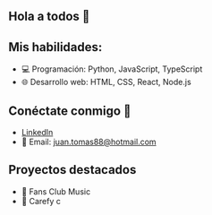 ## Hola a todos 👋

## Mis habilidades:
- 💻 Programación: Python, JavaScript, TypeScript
- 🌐 Desarrollo web: HTML, CSS, React, Node.js

## Conéctate conmigo 💬
- [LinkedIn](https://www.linkedin.com/in/jtomas88/)
- 📧 Email: juan.tomas88@hotmail.com


## Proyectos destacados

  - <summary>📂 Fans Club Music</summary>
  - <summary>📂 Carefy c</summary>




